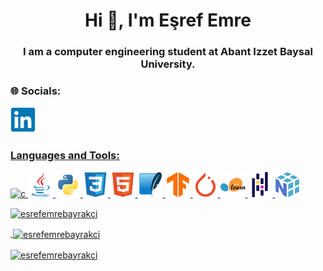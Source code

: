<h1 align="center">Hi 👋, I'm Eşref Emre</h1>
<h3 align="center">I am a computer engineering student at Abant Izzet Baysal University. </h3>



<h3 align="left">

🌐 Socials:

<a href="https://www.linkedin.com/in/e%C5%9Fref-emre-bayrakc%C4%B1-0a0525286/" target="_blank"> <img src="https://raw.githubusercontent.com/devicons/devicon/master/icons/linkedin/linkedin-original.svg"  width="40" height="40"/>
</h3>
<p align="left">
</p>

<h3 align="left">
  
  Languages and Tools:

  
  </h3>
<p align="left">   
  
  <img src="https://raw.githubusercontent.com/devicons/devicon/master/icons/C#/c#-original.svg" alt="c" width="40" height="40" /> 
  <img src="https://raw.githubusercontent.com/devicons/devicon/master/icons/java/java-original.svg" alt="java" width="40" height="40"/>  
  <img src="https://raw.githubusercontent.com/devicons/devicon/master/icons/python/python-original.svg" alt="python" width="40" height="40"/> 
  <img  src="https://raw.githubusercontent.com/devicons/devicon/master/icons/css3/css3-original.svg" alt="css3" width="40" height="40"/>
  <img  src="https://raw.githubusercontent.com/devicons/devicon/master/icons/html5/html5-original.svg" alt="html5" width="40" height="40"/>
  <img  src="https://raw.githubusercontent.com/devicons/devicon/master/icons/sqlite/sqlite-original.svg" alt="sqlite" width="40" height="40"/>
  <img  src="https://raw.githubusercontent.com/devicons/devicon/master/icons/tensorflow/tensorflow-original.svg" alt="tensorflow" width="40" height="40"/>
  <img  src="https://raw.githubusercontent.com/devicons/devicon/master/icons/pytorch/pytorch-original.svg" alt="pytorch" width="40" height="40"/>
  <img  src="https://raw.githubusercontent.com/devicons/devicon/master/icons/scikitlearn/scikitlearn-original.svg" alt="scikitlearn" width="40" height="40"/>
  <img  src="https://raw.githubusercontent.com/devicons/devicon/master/icons/pandas/pandas-original.svg" alt="pandas" width="40" height="40"/>
  <img  src="https://raw.githubusercontent.com/devicons/devicon/master/icons/numpy/numpy-original.svg" alt="numpy" width="40" height="40"/>
</p>

<p><img align="center" src="https://github-readme-stats.vercel.app/api/top-langs?username=esrefemrebayrakci&show_icons=true&locale=en&layout=compact" alt="esrefemrebayrakci" /></p>

<p>&nbsp;<img align="center" src="https://github-readme-stats.vercel.app/api?username=esrefemrebayrakci&show_icons=true&locale=en" alt="esrefemrebayrakci" /></p>

<p><img align="center" src="https://github-readme-streak-stats.herokuapp.com/?user=esrefemrebayrakci&" alt="esrefemrebayrakci" /></p>
